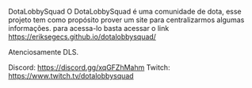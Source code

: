 DotaLobbySquad
O DotaLobbySquad é uma comunidade de dota, esse projeto tem como propósito prover um site para centralizarmos algumas informações.
para acessa-lo basta acessar o link https://eriksegecs.github.io/dotalobbysquad/


Atenciosamente DLS.

Discord: https://discord.gg/xqGFZhMahm
Twitch: https://www.twitch.tv/dotalobbysquad
